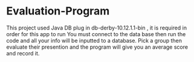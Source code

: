 # Evaluation-Program
This project used Java DB plug in db-derby-10.12.1.1-bin , it is required in order for this app to run
You must connect to the data base then run the code and all your info will be inputted to a database.
Pick a group then evaluate their presention and the program will give you an average score and record it.
